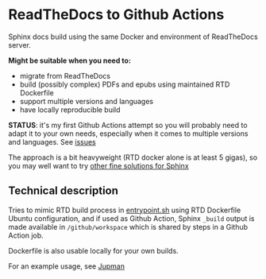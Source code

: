 
# ReadTheDocs to Github Actions

Sphinx docs build using the same Docker and environment of ReadTheDocs server.

**Might be suitable when you need to:**

- migrate from ReadTheDocs
- build (possibly complex) PDFs and epubs using maintained RTD Dockerfile 
- support multiple versions and languages
- have locally reproducible build

**STATUS**: it's my first Github Actions attempt so you will probably need to adapt it to your own needs, especially when it comes to multiple versions and languages. See [issues](https://github.com/DavidLeoni/readthedocs-to-actions/issues)

The approach is a bit heavyweight (RTD docker alone is at least 5 gigas), so you may well want to try [other fine solutions for Sphinx](https://github.com/ammaraskar/sphinx-action) 

## Technical description

Tries to mimic RTD build process in [entrypoint.sh](entrypoint.sh) using RTD Dockerfile Ubuntu configuration, and if used as Github Action, Sphinx `_build` output is made available in `/github/workspace` which is shared by steps in a Github Action job.

Dockerfile is also usable locally for your own builds.

For an example usage, see [Jupman](https://github.com/DavidLeoni/jupman/blob/master/.github/workflows/main.yml)

